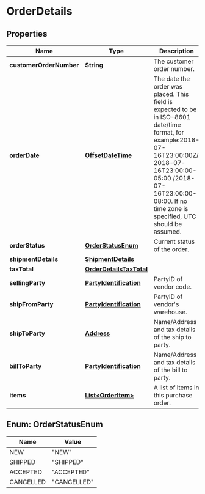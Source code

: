 
# OrderDetails

## Properties
Name | Type | Description | Notes
------------ | ------------- | ------------- | -------------
**customerOrderNumber** | **String** | The customer order number. | 
**orderDate** | [**OffsetDateTime**](OffsetDateTime.md) | The date the order was placed. This field is expected to be in ISO-8601 date/time format, for example:2018-07-16T23:00:00Z/ 2018-07-16T23:00:00-05:00 /2018-07-16T23:00:00-08:00. If no time zone is specified, UTC should be assumed. | 
**orderStatus** | [**OrderStatusEnum**](#OrderStatusEnum) | Current status of the order. |  [optional]
**shipmentDetails** | [**ShipmentDetails**](ShipmentDetails.md) |  | 
**taxTotal** | [**OrderDetailsTaxTotal**](OrderDetailsTaxTotal.md) |  |  [optional]
**sellingParty** | [**PartyIdentification**](PartyIdentification.md) | PartyID of vendor code. | 
**shipFromParty** | [**PartyIdentification**](PartyIdentification.md) | PartyID of vendor&#39;s warehouse. | 
**shipToParty** | [**Address**](Address.md) | Name/Address and tax details of the ship to party. | 
**billToParty** | [**PartyIdentification**](PartyIdentification.md) | Name/Address and tax details of the bill to party. | 
**items** | [**List&lt;OrderItem&gt;**](OrderItem.md) | A list of items in this purchase order. | 


<a name="OrderStatusEnum"></a>
## Enum: OrderStatusEnum
Name | Value
---- | -----
NEW | &quot;NEW&quot;
SHIPPED | &quot;SHIPPED&quot;
ACCEPTED | &quot;ACCEPTED&quot;
CANCELLED | &quot;CANCELLED&quot;



